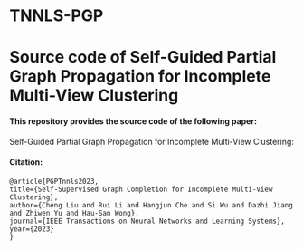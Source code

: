 # TNNLS-PGP

# Source code of Self-Guided Partial Graph Propagation for Incomplete Multi-View Clustering

#### This repository provides the source code of the following paper:

Self-Guided Partial Graph Propagation for Incomplete Multi-View Clustering:

#### Citation:

```
@article{PGPTnnls2023,
title={Self-Supervised Graph Completion for Incomplete Multi-View Clustering},
author={Cheng Liu and Rui Li and Hangjun Che and Si Wu and Dazhi Jiang and Zhiwen Yu and Hau-San Wong}, 
journal={IEEE Transactions on Neural Networks and Learning Systems}, 
year={2023}
}
```
